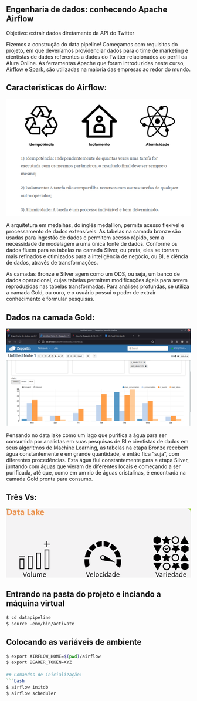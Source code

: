 ## Engenharia de dados: conhecendo Apache Airflow

Objetivo: extrair dados diretamente da API do Twitter

Fizemos a construção do data pipeline! Começamos com requisitos do projeto, em que deveríamos providenciar dados para o time de marketing e cientistas de dados referentes a dados do Twitter relacionados ao perfil da Alura Online. As ferramentas Apache que foram introduzidas neste curso, [Airflow]("https://airflow.apache.org/") e [Spark]("https://spark.apache.org/"), são utilizadas na maioria das empresas ao redor do mundo.

## Características do Airflow:
<p align="center">
  <img alt="Aiflow" src="airflow_caracteristics.png">

A arquitetura em medalhas, do inglês medallion, permite acesso flexível e processamento de dados extensíveis. As tabelas na camada bronze são usadas para ingestão de dados e permitem acesso rápido, sem a necessidade de modelagem a uma única fonte de dados. Conforme os dados fluem para as tabelas na camada Silver, ou prata, eles se tornam mais refinados e otimizados para a inteligência de negócio, ou BI, e ciência de dados, através de transformações.

As camadas Bronze e Silver agem como um ODS, ou seja, um banco de dados operacional, cujas tabelas permitem modificações ágeis para serem reproduzidas nas tabelas transformadas. Para análises profundas, se utiliza a camada Gold, ou ouro, e o usuário possui o poder de extrair conhecimento e formular pesquisas.
  
## Dados na camada Gold:
<p align="center">
  <img alt="Gold" src="Screenshot_20220619_113300.png">

Pensando no data lake como um lago que purifica a água para ser consumida por analistas em suas pesquisas de BI e cientistas de dados em seus algoritmos de Machine Learning, as tabelas na etapa Bronze recebem água constantemente e em grande quantidade, e então fica “suja”, com diferentes procedências. Esta água flui constantemente para a etapa Silver, juntando com águas que vieram de diferentes locais e começando a ser purificada, até que, como em um rio de águas cristalinas, é encontrada na camada Gold pronta para consumo.
    
## Três Vs:
<p  aliggn="center">
  <img alt="3v" src="data_lake_3vs.png" width=650>


## Entrando na pasta do projeto e inciando a máquina virtual
```bash
$ cd datapipeline
$ source .env/bin/activate
```
## Colocando as variáveis de ambiente
```bash
$ export AIRFLOW_HOME=$(pwd)/airflow
$ export BEARER_TOKEN=XYZ

## Comandos de inicialização:
```bash
$ airflow initdb
$ airflow scheduler
